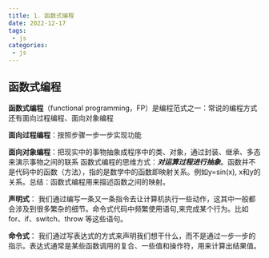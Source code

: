 ```yaml
---
title: 1. 函数式编程
date: 2022-12-17
tags:
 - js
categories:
 - js
---
```


## 函数式编程
**函数式编程**（functional programming，FP）是编程范式之一：常说的编程方式还有面向过程编程、面向对象编程

**面向过程编程**：按照步骤一步一步实现功能

**面向对象编程**：把现实中的事物抽象成程序中的类、对象，通过封装、继承、多态来演示事物之间的联系
函数式编程的思维方式：***对运算过程进行抽象***。函数并不是代码中的函数（方法），指的是数学中的函数即映射关系。例如y=sin(x), x和y的关系。总结：函数式编程用来描述函数之间的映射。

**声明式**： 我们通过编写一条又一条指令去让计算机执行一些动作，这其中一般都会涉及到很多繁杂的细节。命令式代码中频繁使用语句,来完成某个行为。比如 for、if、switch、throw 等这些语句。

 **命令式**： 我们通过写表达式的方式来声明我们想干什么，而不是通过一步一步的指示。表达式通常是某些函数调用的复合、一些值和操作符，用来计算出结果值。



